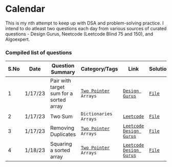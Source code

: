 # Calendar

This is my nth attempt to keep up with DSA and problem-solving practice. I intend to do atleast two questions each day from various sources of curated questions - Design Gurus, Neetcode (Leetcode Blind 75 and 150), and Algoexpert.

### Compiled list of questions

| S.No | Date | Question Summary | Category/Tags | Link | Solution |
| ---- | ---- | ---------------- | -------- | ---- | -------- |
|1|1/17/23|Pair with target sum for a sorted array|[`Two Pointer`](./Design%20Gurus/1.%20Two%20Pointer%20Approach/README.md) `Arrays`| [`Design Gurus`](https://designgurus.org/path-player?courseid=grokking-the-coding-interview&unit=grokking-the-coding-interview_1628743417172_1Unit)|[`File`](./Design%20Gurus/1.%20Two%20Pointer%20Approach/Pair%20with%20Target%20Sum.py)|
|2|1/17/23|Two Sum|`Dictionaries` `Arrays`|[`Leetcode`](https://leetcode.com/problems/two-sum/description/)|[`File`](./Leetcode/Two%20Sum.py)|
|3|1/17/23|Removing Duplicates|[`Two Pointer`](./Design%20Gurus/1.%20Two%20Pointer%20Approach/README.md) `Arrays`|[`Leetcode`](https://leetcode.com/problems/remove-duplicates-from-sorted-array/description/) [`Design Gurus`](https://designgurus.org/path-player?courseid=grokking-the-coding-interview&unit=grokking-the-coding-interview_1628743424499_2Unit)|[`File`](./Design%20Gurus/1.%20Two%20Pointer%20Approach/Remove%20Duplicates.py)|
|4|1/18/23|Squaring a sorted array|[`Two Pointer`](./Design%20Gurus/1.%20Two%20Pointer%20Approach/README.md) `Arrays`|[`Leetcode`](https://leetcode.com/problems/squares-of-a-sorted-array/) [`Design Gurus`](https://designgurus.org/path-player?courseid=grokking-the-coding-interview&unit=grokking-the-coding-interview_1628743435284_3Unit)|[`File`](./Design%20Gurus/1.%20Two%20Pointer%20Approach/Squaring%20a%20sorted%20array.py)|